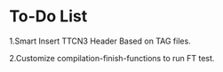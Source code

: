 
To-Do List
=====

1.Smart Insert TTCN3 Header Based on TAG files.

2.Customize compilation-finish-functions to run FT test.
